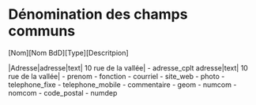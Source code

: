 Dénomination des champs communs
====

[Nom][Nom BdD][Type][Descritpion]


|Adresse|adresse|text| 10 rue de la vallée|
        - adresse_cplt
   adresse|text| 10 rue de la vallée|  - prenom
        - fonction
        - courriel
        - site_web
        - photo
        - telephone_fixe
        - telephone_mobile
        - commentaire
        - geom
        - numcom
        - nomcom
        - code_postal
        - numdep
